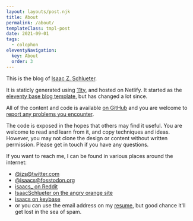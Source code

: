 ```yaml
---
layout: layouts/post.njk
title: About
permalink: /about/
templateClass: tmpl-post
date: 2021-09-01
tags:
  - colophon
eleventyNavigation:
  key: About
  order: 3
---
```


This is the blog of [Isaac Z. Schlueter](https://izs.me).

It is staticly generated using [11ty](https://www.11ty.dev/), and
hosted on Netlify.  It started as the [eleventy base blog
template](https://github.com/11ty/eleventy-base-blog), but has
changed a lot since.

All of the content and code is available [on
GitHub](https://github.com/isaacs/blog.izs.me/) and you are
welcome to [report any problems you
encounter](https://github.com/isaacs/blog.izs.me/issues).

The code is exposed in the hopes that others may find it useful.
You are welcome to read and learn from it, and copy techniques
and ideas.  However, you may not clone the design or content
without written permission.  Please get in touch if you have any
questions.

If you want to reach me, I can be found in various places around
the internet:

- [@izs@twitter.com](https://twitter.com/@izs)
- [@isaacs@fosstodon.org](https://fosstodon.org/@isaacs)
- [isaacs_ on Reddit](https://www.reddit.com/user/isaacs_)
- [IsaacSchlueter on the angry orange
  site](https://news.ycombinator.com/user?id=IsaacSchlueter)
- [isaacs on keybase](https://keybase.io/isaacs)
- or you can use the email address on my
  [resume](https://izs.me), but good chance it'll get lost in the
  sea of spam.
